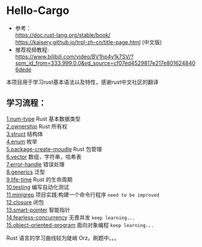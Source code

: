 # Hello-Cargo
* 参考：  
https://doc.rust-lang.org/stable/book/  
https://kaisery.github.io/trpl-zh-cn/title-page.html (中文版)
* 推荐视频教程:  
https://www.bilibili.com/video/BV1hp4y1k7SV/?spm_id_from=333.999.0.0&vd_source=cf07ed4529817e217e8016248406dede

本项目用于学习rust基本语法以及特性，感谢rust中文社区的翻译
## 学习流程：
[1.num-type](https://github.com/pingzhihe/Hello-Cargo/tree/master/num-type)  Rust 基本数据类型  
[2.ownership](https://github.com/pingzhihe/Hello-Cargo/tree/master/ownership)  Rust 所有权  
[3.struct](https://github.com/pingzhihe/Hello-Cargo/tree/master/my-struct)  结构体  
[4.enum](https://github.com/pingzhihe/Hello-Cargo/tree/master/my-enum)  枚举  
[5.package-create-moudle](https://github.com/pingzhihe/Hello-Cargo/tree/master/package-create-module) Rust 包管理  
[6.vector](https://github.com/pingzhihe/Hello-Cargo/tree/master/_vector) 数组，字符串，哈希表  
[7.error-handle](https://github.com/pingzhihe/Hello-Cargo/tree/master/error-handle) 错误处理  
[8.generics](https://github.com/pingzhihe/Hello-Cargo/tree/master/_generics)  泛型  
[9.life-time](https://github.com/pingzhihe/Hello-Cargo/tree/master/_life-time) Rust 的生命周期  
[10.testing](https://github.com/pingzhihe/Hello-Cargo/blob/master/write-and-test) 编写自动化测试  
[11.minigrep](https://github.com/pingzhihe/Hello-Cargo/tree/master/minigrep) 项目实践:构建一个命令行程序  `need to be improved`  
[12.closure](https://github.com/pingzhihe/Hello-Cargo/tree/master/closure) 闭包  
[13.smart-pointer](https://github.com/pingzhihe/Hello-Cargo/tree/master/smart-pointer) 智能指针  
[14.fearless-concurrency](https://github.com/pingzhihe/Hello-Cargo/tree/master/fearless-concurrency) 无畏并发  `keep learning...`  
[15.object-oriented-program](https://github.com/pingzhihe/Hello-Cargo/tree/master/oop) 面向对象编程  `keep learning...`    

Rust 语言的学习曲线较为陡峭 Orz。刷题中。。。